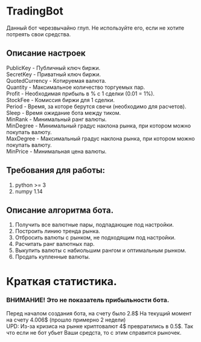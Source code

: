 # TradingBot

Данный бот черезвычайно глуп. Не используйте его, если не хотите потреять свои средства.  

## Описание настроек
PublicKey - Публичный ключ биржи.  
SecretKey - Приватный ключ биржи.  
QuotedCurrency - Котируемая валюта.  
Quantity - Максимальное количество торгуемых пар.  
Profit - Необходимая прибыль в % с 1 сделки (0.01 = 1%).  
StockFee - Комиссия биржи для 1 сделки.  
Period - Время, за которе берутся свечи (необходимо для расчетов).  
Sleep - Время ожидание бота между тиком.  
MinRank - Минимальный ранг валюты.  
MinDegree - Минимальный градус наклона рынка, при котором можно покупать валюту.  
MaxDegree - Максимальный градус наклона рынка, при котором можно покупать валюту.  
MinPrice - Минимальная цена валюты.  

## Требования для работы:
1. python >= 3
2. numpy 1.14

## Описание алгоритма бота.
1. Получить все валютные пары, подпадающие под настройки.
2. Построить линию тренда рынка.
3. Отбросить валюты с рынком, не подходящим под настройки.
4. Расчитать ранг валютных пар.
5. Выкупить валюты с набиольшим рангом и оптимальным рынком.
6. Продать купленные валюты.

# Краткая статистика. 
### ВНИМАНИЕ! Это не показатель прибыльности бота.
Перед началом создания бота, на счету было 2.8$
На текущий момент на счету 4.006$ (прошло примерно 2 недели)  
UPD: Из-за кризиса на рынке криптовалют 4$ превратились в 0.5$. Так что если не бот убьет Ваши средста, то с этим справится рыночек.
